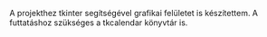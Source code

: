 A projekthez tkinter segítségével grafikai felületet is készítettem. A futtatáshoz szükséges a tkcalendar könyvtár is.
